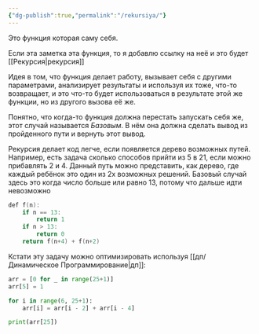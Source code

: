 ```yaml
---
{"dg-publish":true,"permalink":"/rekursiya/"}
---
```


Это функция которая саму себя.

Если эта заметка эта функция, то я добавлю ссылку на неё и это будет [[Рекурсия\|рекурсия]]

Идея в том, что функция делает работу, вызывает себя с другими параметрами, анализирует результаты и используя их тоже, что-то возвращает, и это что-то будет использоваться в результате этой же функции, но из другого вызова её же.

Понятно, что когда-то функция должна перестать запускать себя же, этот случай называется *Базовым*.  В нём она должна сделать вывод из пройденного пути и вернуть этот вывод.

Рекурсия делает код легче, если появляется дерево возможных путей.  Например, есть задача сколько способов прийти из 5 в 21, если можно прибавлять 2 и 4.  Данный путь можно представить, как дерево, где каждый ребёнок это один из 2х возможных решений.  Базовый случай здесь это когда число больше или равно 13, потому что дальше идти невозможно 

<style> .container {font-family: sans-serif; text-align: center;} .button-wrapper button {z-index: 1;height: 40px; width: 100px; margin: 10px;padding: 5px;} .excalidraw .App-menu_top .buttonList { display: flex;} .excalidraw-wrapper { height: 800px; margin: 50px; position: relative;} :root[dir="ltr"] .excalidraw .layer-ui__wrapper .zen-mode-transition.App-menu_bottom--transition-left {transform: none;} </style><script src="https://cdn.jsdelivr.net/npm/react@17/umd/react.production.min.js"></script><script src="https://cdn.jsdelivr.net/npm/react-dom@17/umd/react-dom.production.min.js"></script><script type="text/javascript" src="https://cdn.jsdelivr.net/npm/@excalidraw/excalidraw@0/dist/excalidraw.production.min.js"></script><div id="Drawing_2024-03-25_1219.18.excalidraw.md1"></div><script>(function(){const InitialData={"type":"excalidraw","version":2,"source":"https://github.com/zsviczian/obsidian-excalidraw-plugin/releases/tag/2.0.26","elements":[{"type":"ellipse","version":103,"versionNonce":74415300,"isDeleted":false,"id":"F7bwaAF08FjVnLUAOBlyq","fillStyle":"solid","strokeWidth":2,"strokeStyle":"solid","roughness":1,"opacity":100,"angle":0,"x":-76.20528949174701,"y":-234.14361674554516,"strokeColor":"#1e1e1e","backgroundColor":"#ffc9c9","width":76,"height":65.5,"seed":729843248,"groupIds":[],"frameId":null,"roundness":{"type":2},"boundElements":[{"type":"text","id":"h6IvVkRL"},{"id":"WBUc6sXmgdN5EOfFdKI1C","type":"arrow"},{"id":"Xu53m1fEiDyEFAWlGwZ1q","type":"arrow"}],"updated":1711479729465,"link":null,"locked":false},{"type":"text","version":14,"versionNonce":2000272508,"isDeleted":false,"id":"h6IvVkRL","fillStyle":"solid","strokeWidth":2,"strokeStyle":"solid","roughness":1,"opacity":100,"angle":0,"x":-44.25533985261707,"y":-214.05136382940458,"strokeColor":"#1e1e1e","backgroundColor":"transparent","width":12.3599853515625,"height":25,"seed":1683615440,"groupIds":[],"frameId":null,"roundness":null,"boundElements":[],"updated":1711479725346,"link":null,"locked":false,"fontSize":20,"fontFamily":1,"text":"5","rawText":"5","textAlign":"center","verticalAlign":"middle","containerId":"F7bwaAF08FjVnLUAOBlyq","originalText":"5","lineHeight":1.25},{"type":"ellipse","version":43,"versionNonce":81975504,"isDeleted":false,"id":"mzHf0NZXlgWAWlHF3SrdW","fillStyle":"solid","strokeWidth":2,"strokeStyle":"solid","roughness":1,"opacity":100,"angle":0,"x":-119.66666412353516,"y":-94.66665649414062,"strokeColor":"#1e1e1e","backgroundColor":"#b2f2bb","width":72.00000762939453,"height":64,"seed":590532304,"groupIds":[],"frameId":null,"roundness":{"type":2},"boundElements":[{"type":"text","id":"Sv9KaPy9"}],"updated":1711358564619,"link":null,"locked":false},{"type":"text","version":4,"versionNonce":1468490800,"isDeleted":false,"id":"Sv9KaPy9","fillStyle":"solid","strokeWidth":2,"strokeStyle":"solid","roughness":1,"opacity":100,"angle":0,"x":-89.00250438236988,"y":-75.29407349211014,"strokeColor":"#1e1e1e","backgroundColor":"transparent","width":10.759994506835938,"height":25,"seed":1248966864,"groupIds":[],"frameId":null,"roundness":null,"boundElements":[],"updated":1711358390678,"link":null,"locked":false,"fontSize":20,"fontFamily":1,"text":"7","rawText":"7","textAlign":"center","verticalAlign":"middle","containerId":"mzHf0NZXlgWAWlHF3SrdW","originalText":"7","lineHeight":1.25},{"type":"ellipse","version":57,"versionNonce":1209481540,"isDeleted":false,"id":"vU23VL8UFXAWschx7_p8g","fillStyle":"solid","strokeWidth":2,"strokeStyle":"solid","roughness":1,"opacity":100,"angle":0,"x":25,"y":-117.33331298828125,"strokeColor":"#1e1e1e","backgroundColor":"#b2f2bb","width":68,"height":72,"seed":232482000,"groupIds":[],"frameId":null,"roundness":{"type":2},"boundElements":[{"type":"text","id":"6lmw5Zk6"},{"id":"rPaOsG5l-VQNevhKZU5bn","type":"arrow"},{"id":"Xu53m1fEiDyEFAWlGwZ1q","type":"arrow"}],"updated":1711479731251,"link":null,"locked":false},{"type":"text","version":4,"versionNonce":247134768,"isDeleted":false,"id":"6lmw5Zk6","fillStyle":"solid","strokeWidth":2,"strokeStyle":"solid","roughness":1,"opacity":100,"angle":0,"x":52.86837310176676,"y":-93.78915711099697,"strokeColor":"#1e1e1e","backgroundColor":"transparent","width":12.17999267578125,"height":25,"seed":2031141584,"groupIds":[],"frameId":null,"roundness":null,"boundElements":[],"updated":1711358392623,"link":null,"locked":false,"fontSize":20,"fontFamily":1,"text":"9","rawText":"9","textAlign":"center","verticalAlign":"middle","containerId":"vU23VL8UFXAWschx7_p8g","originalText":"9","lineHeight":1.25},{"type":"ellipse","version":64,"versionNonce":1684654800,"isDeleted":false,"id":"QKs22MQB79EuwdxGU-Dv7","fillStyle":"solid","strokeWidth":2,"strokeStyle":"solid","roughness":1,"opacity":100,"angle":0,"x":-145,"y":60,"strokeColor":"#1e1e1e","backgroundColor":"#a5d8ff","width":74.33333587646484,"height":75.66668701171875,"seed":755955408,"groupIds":[],"frameId":null,"roundness":{"type":2},"boundElements":[{"type":"text","id":"SfppIMpU"}],"updated":1711358579201,"link":null,"locked":false},{"type":"text","version":4,"versionNonce":670236880,"isDeleted":false,"id":"SfppIMpU","fillStyle":"solid","strokeWidth":2,"strokeStyle":"solid","roughness":1,"opacity":100,"angle":0,"x":-113.704131332891,"y":85.58112975790618,"strokeColor":"#1e1e1e","backgroundColor":"transparent","width":12.17999267578125,"height":25,"seed":1632080432,"groupIds":[],"frameId":null,"roundness":null,"boundElements":[],"updated":1711358485502,"link":null,"locked":false,"fontSize":20,"fontFamily":1,"text":"9","rawText":"9","textAlign":"center","verticalAlign":"middle","containerId":"QKs22MQB79EuwdxGU-Dv7","originalText":"9","lineHeight":1.25},{"type":"ellipse","version":61,"versionNonce":1086866480,"isDeleted":false,"id":"AmIRxBtesaCU5haGywgu8","fillStyle":"solid","strokeWidth":2,"strokeStyle":"solid","roughness":1,"opacity":100,"angle":0,"x":-34,"y":49.333343505859375,"strokeColor":"#1e1e1e","backgroundColor":"#a5d8ff","width":71.33334350585938,"height":76.00003051757812,"seed":1672121552,"groupIds":[],"frameId":null,"roundness":{"type":2},"boundElements":[{"type":"text","id":"7DyjVUQg"}],"updated":1711358581767,"link":null,"locked":false},{"type":"text","version":9,"versionNonce":424694832,"isDeleted":false,"id":"7DyjVUQg","fillStyle":"solid","strokeWidth":2,"strokeStyle":"solid","roughness":1,"opacity":100,"angle":0,"x":-3.9734718748668953,"y":74.96329028996641,"strokeColor":"#1e1e1e","backgroundColor":"transparent","width":10.839996337890625,"height":25,"seed":1225587408,"groupIds":[],"frameId":null,"roundness":null,"boundElements":[],"updated":1711358609278,"link":null,"locked":false,"fontSize":20,"fontFamily":1,"text":"11","rawText":"11","textAlign":"center","verticalAlign":"middle","containerId":"AmIRxBtesaCU5haGywgu8","originalText":"11","lineHeight":1.25},{"type":"ellipse","version":89,"versionNonce":1986722000,"isDeleted":false,"id":"GxR4dpeacEvtXprbBJeZq","fillStyle":"solid","strokeWidth":2,"strokeStyle":"solid","roughness":1,"opacity":100,"angle":0,"x":73.33334350585938,"y":13.66668701171875,"strokeColor":"#1e1e1e","backgroundColor":"#a5d8ff","width":75.33334350585938,"height":67,"seed":1559841488,"groupIds":[],"frameId":null,"roundness":{"type":2},"boundElements":[{"type":"text","id":"cjF5BQql"},{"id":"rPaOsG5l-VQNevhKZU5bn","type":"arrow"},{"id":"3qevhHqhESx1YzDgh6wwV","type":"arrow"}],"updated":1711358633566,"link":null,"locked":false},{"type":"text","version":5,"versionNonce":36996656,"isDeleted":false,"id":"cjF5BQql","fillStyle":"solid","strokeWidth":2,"strokeStyle":"solid","roughness":1,"opacity":100,"angle":0,"x":105.4456580686194,"y":34.47860984196941,"strokeColor":"#1e1e1e","backgroundColor":"transparent","width":10.839996337890625,"height":25,"seed":798036176,"groupIds":[],"frameId":null,"roundness":null,"boundElements":[],"updated":1711358443876,"link":null,"locked":false,"fontSize":20,"fontFamily":1,"text":"11","rawText":"11","textAlign":"center","verticalAlign":"middle","containerId":"GxR4dpeacEvtXprbBJeZq","originalText":"11","lineHeight":1.25},{"type":"ellipse","version":91,"versionNonce":2139327363,"isDeleted":false,"id":"U7_gubjD23peEwpnKsYES","fillStyle":"solid","strokeWidth":2,"strokeStyle":"solid","roughness":1,"opacity":100,"angle":0,"x":140.558755817587,"y":-70.55871777280926,"strokeColor":"#1e1e1e","backgroundColor":"transparent","width":73.88608633997256,"height":70.64457394706301,"seed":439804624,"groupIds":[],"frameId":null,"roundness":{"type":2},"boundElements":[{"type":"text","id":"JFBPVXkh"},{"id":"5p8nNlPj59s5OVVdrEUQ8","type":"arrow"}],"updated":1711919933664,"link":null,"locked":false},{"type":"text","version":51,"versionNonce":537052867,"isDeleted":false,"id":"JFBPVXkh","fillStyle":"solid","strokeWidth":2,"strokeStyle":"solid","roughness":1,"opacity":100,"angle":0,"x":167.85913363073675,"y":-47.713059445279136,"strokeColor":"#1e1e1e","backgroundColor":"transparent","width":19.03997802734375,"height":25,"seed":986856496,"groupIds":[],"frameId":null,"roundness":null,"boundElements":[],"updated":1711919933664,"link":null,"locked":false,"fontSize":20,"fontFamily":1,"text":"13","rawText":"13","textAlign":"center","verticalAlign":"middle","containerId":"U7_gubjD23peEwpnKsYES","originalText":"13","lineHeight":1.25},{"type":"ellipse","version":31,"versionNonce":774381776,"isDeleted":false,"id":"u_2iT2FZ65to5jDr4Pg5D","fillStyle":"solid","strokeWidth":2,"strokeStyle":"solid","roughness":1,"opacity":100,"angle":0,"x":-146.4593255637159,"y":207.44231887974223,"strokeColor":"#1e1e1e","backgroundColor":"transparent","width":80.92047906929616,"height":55.430517929489156,"seed":152758320,"groupIds":[],"frameId":null,"roundness":{"type":2},"boundElements":[{"type":"text","id":"vJ4ziqKx"}],"updated":1711358500012,"link":null,"locked":false},{"type":"text","version":8,"versionNonce":1028671571,"isDeleted":false,"id":"vJ4ziqKx","fillStyle":"solid","strokeWidth":2,"strokeStyle":"solid","roughness":1,"opacity":100,"angle":0,"x":-115.6287847861214,"y":222.55993028817466,"strokeColor":"#1e1e1e","backgroundColor":"transparent","width":19.03997802734375,"height":25,"seed":1524488752,"groupIds":[],"frameId":null,"roundness":null,"boundElements":[],"updated":1711449491493,"link":null,"locked":false,"fontSize":20,"fontFamily":1,"text":"13","rawText":"13","textAlign":"center","verticalAlign":"middle","containerId":"u_2iT2FZ65to5jDr4Pg5D","originalText":"13","lineHeight":1.25},{"type":"arrow","version":27,"versionNonce":926718093,"isDeleted":false,"id":"WBUc6sXmgdN5EOfFdKI1C","fillStyle":"solid","strokeWidth":2,"strokeStyle":"solid","roughness":1,"opacity":100,"angle":0,"x":-56.98375305957994,"y":-160.33176293984087,"strokeColor":"#1e1e1e","backgroundColor":"transparent","width":4.913671737812265,"height":47.126665102026294,"seed":777933008,"groupIds":[],"frameId":null,"roundness":{"type":2},"boundElements":[],"updated":1711919920267,"link":null,"locked":false,"startBinding":{"elementId":"F7bwaAF08FjVnLUAOBlyq","gap":11.61242003176963,"focus":0.37997267571933124},"endBinding":null,"lastCommittedPoint":null,"startArrowhead":null,"endArrowhead":"arrow","points":[[0,0],[-4.913671737812265,47.126665102026294]]},{"type":"arrow","version":71,"versionNonce":1035340493,"isDeleted":false,"id":"Xu53m1fEiDyEFAWlGwZ1q","fillStyle":"solid","strokeWidth":2,"strokeStyle":"solid","roughness":1,"opacity":100,"angle":0,"x":-0.43232994991747375,"y":-166.66672564585627,"strokeColor":"#1e1e1e","backgroundColor":"transparent","width":39.5411733545165,"height":47.576027793924794,"seed":844502576,"groupIds":[],"frameId":null,"roundness":{"type":2},"boundElements":[],"updated":1711919920282,"link":null,"locked":false,"startBinding":{"elementId":"F7bwaAF08FjVnLUAOBlyq","gap":15.916403159423552,"focus":-0.1906374985946669},"endBinding":{"elementId":"vU23VL8UFXAWschx7_p8g","gap":7.135681007429099,"focus":0.25368738691415904},"lastCommittedPoint":null,"startArrowhead":null,"endArrowhead":"arrow","points":[[0,0],[39.5411733545165,47.576027793924794]]},{"type":"arrow","version":13,"versionNonce":1046487600,"isDeleted":false,"id":"OD_ZpA38596u2jVb2SGuO","fillStyle":"solid","strokeWidth":2,"strokeStyle":"solid","roughness":1,"opacity":100,"angle":0,"x":-88.19657841127525,"y":-8.210753718958642,"strokeColor":"#1e1e1e","backgroundColor":"transparent","width":9.710457858740114,"height":39.65102390903644,"seed":727126224,"groupIds":[],"frameId":null,"roundness":{"type":2},"boundElements":[],"updated":1711358511304,"link":null,"locked":false,"startBinding":null,"endBinding":null,"lastCommittedPoint":null,"startArrowhead":null,"endArrowhead":"arrow","points":[[0,0],[-9.710457858740114,39.65102390903644]]},{"type":"arrow","version":11,"versionNonce":1941738704,"isDeleted":false,"id":"WrBtDgHSgBU2LYGei4oru","fillStyle":"solid","strokeWidth":2,"strokeStyle":"solid","roughness":1,"opacity":100,"angle":0,"x":-46.52252701397754,"y":-17.51663386188926,"strokeColor":"#1e1e1e","backgroundColor":"transparent","width":21.039319186860723,"height":48.14771157789107,"seed":209476656,"groupIds":[],"frameId":null,"roundness":{"type":2},"boundElements":[],"updated":1711358511936,"link":null,"locked":false,"startBinding":null,"endBinding":null,"lastCommittedPoint":null,"startArrowhead":null,"endArrowhead":"arrow","points":[[0,0],[21.039319186860723,48.14771157789107]]},{"type":"arrow","version":40,"versionNonce":1390508941,"isDeleted":false,"id":"rPaOsG5l-VQNevhKZU5bn","fillStyle":"solid","strokeWidth":2,"strokeStyle":"solid","roughness":1,"opacity":100,"angle":0,"x":67.97979034643384,"y":-36.128825688266446,"strokeColor":"#1e1e1e","backgroundColor":"transparent","width":14.165586408358166,"height":45.127419939240546,"seed":1324448464,"groupIds":[],"frameId":null,"roundness":{"type":2},"boundElements":[],"updated":1711919920287,"link":null,"locked":false,"startBinding":{"elementId":"vU23VL8UFXAWschx7_p8g","gap":10.168714978973533,"focus":0.14541352889206358},"endBinding":{"elementId":"GxR4dpeacEvtXprbBJeZq","gap":12.953961968142366,"focus":-0.4314724511019901},"lastCommittedPoint":null,"startArrowhead":null,"endArrowhead":"arrow","points":[[0,0],[14.165586408358166,45.127419939240546]]},{"type":"arrow","version":62,"versionNonce":246227747,"isDeleted":false,"id":"5p8nNlPj59s5OVVdrEUQ8","fillStyle":"solid","strokeWidth":2,"strokeStyle":"solid","roughness":1,"opacity":100,"angle":0,"x":107.22639525648373,"y":-63.64130869090479,"strokeColor":"#1e1e1e","backgroundColor":"transparent","width":34.16965562769522,"height":10.868421168711883,"seed":474139696,"groupIds":[],"frameId":null,"roundness":{"type":2},"boundElements":[],"updated":1711919933664,"link":null,"locked":false,"startBinding":null,"endBinding":{"elementId":"U7_gubjD23peEwpnKsYES","gap":3.5211525851422145,"focus":0.16258248649022244},"lastCommittedPoint":null,"startArrowhead":null,"endArrowhead":"arrow","points":[[0,0],[34.16965562769522,10.868421168711883]]},{"type":"arrow","version":11,"versionNonce":1523764784,"isDeleted":false,"id":"OQXRKTUeeDwU59D02PaHD","fillStyle":"solid","strokeWidth":2,"strokeStyle":"solid","roughness":1,"opacity":100,"angle":0,"x":-90.62419287596029,"y":155.24860788901418,"strokeColor":"#1e1e1e","backgroundColor":"transparent","width":0,"height":36.818831728541966,"seed":2066493648,"groupIds":[],"frameId":null,"roundness":{"type":2},"boundElements":[],"updated":1711358520730,"link":null,"locked":false,"startBinding":null,"endBinding":null,"lastCommittedPoint":null,"startArrowhead":null,"endArrowhead":"arrow","points":[[0,0],[0,36.818831728541966]]},{"type":"arrow","version":66,"versionNonce":1346661072,"isDeleted":false,"id":"asCNS5Y-YKpNcBEpDTk8X","fillStyle":"solid","strokeWidth":2,"strokeStyle":"solid","roughness":1,"opacity":100,"angle":0,"x":-2.329602424970104,"y":161.3199564130265,"strokeColor":"#1e1e1e","backgroundColor":"transparent","width":0.3153738323713289,"height":70.40847040775594,"seed":157025488,"groupIds":[],"frameId":null,"roundness":{"type":2},"boundElements":[],"updated":1711358626392,"link":null,"locked":false,"startBinding":null,"endBinding":null,"lastCommittedPoint":null,"startArrowhead":null,"endArrowhead":"arrow","points":[[0,0],[0.3153738323713289,70.40847040775594]]},{"type":"arrow","version":22,"versionNonce":824669744,"isDeleted":false,"id":"zHsEN5W699U2SflhNN51g","fillStyle":"solid","strokeWidth":2,"strokeStyle":"solid","roughness":1,"opacity":100,"angle":0,"x":40.36114742231436,"y":144.36541181591895,"strokeColor":"#1e1e1e","backgroundColor":"transparent","width":32.49621047778942,"height":47.09597158673313,"seed":908338896,"groupIds":[],"frameId":null,"roundness":{"type":2},"boundElements":[],"updated":1711358630579,"link":null,"locked":false,"startBinding":null,"endBinding":null,"lastCommittedPoint":null,"startArrowhead":null,"endArrowhead":"arrow","points":[[0,0],[32.49621047778942,47.09597158673313]]},{"type":"arrow","version":104,"versionNonce":259992803,"isDeleted":false,"id":"3qevhHqhESx1YzDgh6wwV","fillStyle":"solid","strokeWidth":2,"strokeStyle":"solid","roughness":1,"opacity":100,"angle":0,"x":150.28364664859515,"y":75.87556457451542,"strokeColor":"#1e1e1e","backgroundColor":"transparent","width":29.421635780043488,"height":33.80461253311926,"seed":1237876272,"groupIds":[],"frameId":null,"roundness":{"type":2},"boundElements":[],"updated":1711919936169,"link":null,"locked":false,"startBinding":{"elementId":"GxR4dpeacEvtXprbBJeZq","gap":12.565257417417826,"focus":-0.3001512884099553},"endBinding":null,"lastCommittedPoint":null,"startArrowhead":null,"endArrowhead":"arrow","points":[[0,0],[29.421635780043488,33.80461253311926]]},{"type":"freedraw","version":3,"versionNonce":874150013,"isDeleted":false,"id":"MIg8qjYLrRoKQwX7TI-k7","fillStyle":"solid","strokeWidth":2,"strokeStyle":"solid","roughness":1,"opacity":100,"angle":0,"x":-14.937488088007981,"y":262.62403606206124,"strokeColor":"#1e1e1e","backgroundColor":"transparent","width":0.0001,"height":0.0001,"seed":316957331,"groupIds":[],"frameId":null,"roundness":null,"boundElements":[],"updated":1711449528679,"link":null,"locked":false,"points":[[0,0],[0.0001,0.0001]],"lastCommittedPoint":null,"simulatePressure":false,"pressures":[1,0]},{"type":"freedraw","version":3,"versionNonce":411667869,"isDeleted":false,"id":"ZrrcDRWhM4G3pqFEa_Opn","fillStyle":"solid","strokeWidth":2,"strokeStyle":"solid","roughness":1,"opacity":100,"angle":0,"x":4.624540436015366,"y":260.11148706491406,"strokeColor":"#1e1e1e","backgroundColor":"transparent","width":0.0001,"height":0.0001,"seed":1841850227,"groupIds":[],"frameId":null,"roundness":null,"boundElements":[],"updated":1711449529343,"link":null,"locked":false,"points":[[0,0],[0.0001,0.0001]],"lastCommittedPoint":null,"simulatePressure":false,"pressures":[1,0]},{"type":"freedraw","version":3,"versionNonce":1476867773,"isDeleted":false,"id":"30WD3gFcccE_trAsiqsct","fillStyle":"solid","strokeWidth":2,"strokeStyle":"solid","roughness":1,"opacity":100,"angle":0,"x":23.289233553372327,"y":255.80425082363175,"strokeColor":"#1e1e1e","backgroundColor":"transparent","width":0.0001,"height":0.0001,"seed":561780819,"groupIds":[],"frameId":null,"roundness":null,"boundElements":[],"updated":1711449529857,"link":null,"locked":false,"points":[[0,0],[0.0001,0.0001]],"lastCommittedPoint":null,"simulatePressure":false,"pressures":[1,0]},{"type":"freedraw","version":3,"versionNonce":190324915,"isDeleted":false,"id":"SNEf3rJWg4VlvQw4_YBjm","fillStyle":"solid","strokeWidth":2,"strokeStyle":"solid","roughness":1,"opacity":100,"angle":0,"x":77.92598451746218,"y":217.0868223703497,"strokeColor":"#1e1e1e","backgroundColor":"transparent","width":0.0001,"height":0.0001,"seed":514433853,"groupIds":[],"frameId":null,"roundness":null,"boundElements":[],"updated":1711449532763,"link":null,"locked":false,"points":[[0,0],[0.0001,0.0001]],"lastCommittedPoint":null,"simulatePressure":false,"pressures":[1,0]},{"type":"freedraw","version":3,"versionNonce":1430215059,"isDeleted":false,"id":"-VbU2eZRmtznGQa_TCKmc","fillStyle":"solid","strokeWidth":2,"strokeStyle":"solid","roughness":1,"opacity":100,"angle":0,"x":88.30370199924616,"y":205.8023092941301,"strokeColor":"#1e1e1e","backgroundColor":"transparent","width":0.0001,"height":0.0001,"seed":1293922397,"groupIds":[],"frameId":null,"roundness":null,"boundElements":[],"updated":1711449533213,"link":null,"locked":false,"points":[[0,0],[0.0001,0.0001]],"lastCommittedPoint":null,"simulatePressure":false,"pressures":[1,0]},{"type":"freedraw","version":3,"versionNonce":13811315,"isDeleted":false,"id":"xzRCyiDgyoywXSRkZxL0S","fillStyle":"solid","strokeWidth":2,"strokeStyle":"solid","roughness":1,"opacity":100,"angle":0,"x":101.09952876705184,"y":193.2079931708854,"strokeColor":"#1e1e1e","backgroundColor":"transparent","width":0.0001,"height":0.0001,"seed":2070368637,"groupIds":[],"frameId":null,"roundness":null,"boundElements":[],"updated":1711449533651,"link":null,"locked":false,"points":[[0,0],[0.0001,0.0001]],"lastCommittedPoint":null,"simulatePressure":false,"pressures":[1,0]},{"type":"freedraw","version":3,"versionNonce":1224503827,"isDeleted":false,"id":"Ylxi4CjW-9ZtJo5c3_9bn","fillStyle":"solid","strokeWidth":2,"strokeStyle":"solid","roughness":1,"opacity":100,"angle":0,"x":175.13225441481282,"y":138.61383094316633,"strokeColor":"#1e1e1e","backgroundColor":"transparent","width":0.0001,"height":0.0001,"seed":184303581,"groupIds":[],"frameId":null,"roundness":null,"boundElements":[],"updated":1711449536913,"link":null,"locked":false,"points":[[0,0],[0.0001,0.0001]],"lastCommittedPoint":null,"simulatePressure":false,"pressures":[1,0]},{"type":"freedraw","version":3,"versionNonce":567322355,"isDeleted":false,"id":"dFSoipoWRMfD67DItCfUm","fillStyle":"solid","strokeWidth":2,"strokeStyle":"solid","roughness":1,"opacity":100,"angle":0,"x":190.12399862996335,"y":125.56220487133817,"strokeColor":"#1e1e1e","backgroundColor":"transparent","width":0.0001,"height":0.0001,"seed":1736708349,"groupIds":[],"frameId":null,"roundness":null,"boundElements":[],"updated":1711449537304,"link":null,"locked":false,"points":[[0,0],[0.0001,0.0001]],"lastCommittedPoint":null,"simulatePressure":false,"pressures":[1,0]},{"type":"freedraw","version":3,"versionNonce":891455443,"isDeleted":false,"id":"TsAIfXH0B5tuxWriui7EA","fillStyle":"solid","strokeWidth":2,"strokeStyle":"solid","roughness":1,"opacity":100,"angle":0,"x":198.94266314904004,"y":115.86166259712701,"strokeColor":"#1e1e1e","backgroundColor":"transparent","width":0.0001,"height":0.0001,"seed":1384379933,"groupIds":[],"frameId":null,"roundness":null,"boundElements":[],"updated":1711449537670,"link":null,"locked":false,"points":[[0,0],[0.0001,0.0001]],"lastCommittedPoint":null,"simulatePressure":false,"pressures":[1,0]},{"id":"ZvHYbl44","type":"text","x":159.99447216801144,"y":80.27787084107504,"width":9.999984741210938,"height":25,"angle":0,"strokeColor":"#1e1e1e","backgroundColor":"transparent","fillStyle":"solid","strokeWidth":2,"strokeStyle":"solid","roughness":1,"opacity":100,"groupIds":[],"frameId":null,"roundness":null,"seed":347743149,"version":2,"versionNonce":1433245827,"isDeleted":true,"boundElements":null,"updated":1711919936171,"link":null,"locked":false,"text":"","rawText":"","fontSize":20,"fontFamily":1,"textAlign":"center","verticalAlign":"middle","containerId":"3qevhHqhESx1YzDgh6wwV","originalText":"","lineHeight":1.25}],"appState":{"theme":"light","viewBackgroundColor":"#ffffff","currentItemStrokeColor":"#1e1e1e","currentItemBackgroundColor":"transparent","currentItemFillStyle":"solid","currentItemStrokeWidth":2,"currentItemStrokeStyle":"solid","currentItemRoughness":1,"currentItemOpacity":100,"currentItemFontFamily":1,"currentItemFontSize":20,"currentItemTextAlign":"left","currentItemStartArrowhead":null,"currentItemEndArrowhead":"arrow","scrollX":766.5140056322226,"scrollY":1451.108157794044,"zoom":{"value":0.3003765431264358},"currentItemRoundness":"round","gridSize":null,"gridColor":{"Bold":"#C9C9C9FF","Regular":"#EDEDEDFF"},"currentStrokeOptions":null,"previousGridSize":null,"frameRendering":{"enabled":true,"clip":true,"name":true,"outline":true}},"files":{}};InitialData.scrollToContent=true;App=()=>{const e=React.useRef(null),t=React.useRef(null),[n,i]=React.useState({width:void 0,height:void 0});return React.useEffect(()=>{i({width:t.current.getBoundingClientRect().width,height:t.current.getBoundingClientRect().height});const e=()=>{i({width:t.current.getBoundingClientRect().width,height:t.current.getBoundingClientRect().height})};return window.addEventListener("resize",e),()=>window.removeEventListener("resize",e)},[t]),React.createElement(React.Fragment,null,React.createElement("div",{className:"excalidraw-wrapper",ref:t},React.createElement(ExcalidrawLib.Excalidraw,{ref:e,width:n.width,height:n.height,initialData:InitialData,viewModeEnabled:!0,zenModeEnabled:!0,gridModeEnabled:!1})))},excalidrawWrapper=document.getElementById("Drawing_2024-03-25_1219.18.excalidraw.md1");ReactDOM.render(React.createElement(App),excalidrawWrapper);})();</script>

```cpp
def f(n):
    if n == 13:
        return 1
    if n > 13:
        return 0
    return f(n+4) + f(n+2)
```

Кстати эту задачу можно оптимизировать используя [[дп/Динамическое Программирование\|дп]]:

```python
arr = [0 for _ in range(25+1)]
arr[5] = 1

for i in range(6, 25+1):
    arr[i] = arr[i - 2] + arr[i - 4]

print(arr[25])
```